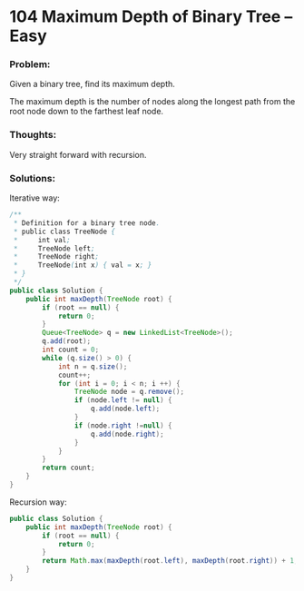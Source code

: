 # 104 Maximum Depth of Binary Tree – Easy


### Problem:



Given a binary tree, find its maximum depth.

The maximum depth is the number of nodes along the longest path from the root node down to the farthest leaf node.


### Thoughts:



Very straight forward with recursion.


### Solutions:

Iterative way:

```java
/**
 * Definition for a binary tree node.
 * public class TreeNode {
 *     int val;
 *     TreeNode left;
 *     TreeNode right;
 *     TreeNode(int x) { val = x; }
 * }
 */
public class Solution {
    public int maxDepth(TreeNode root) {
        if (root == null) {
            return 0;
        }
        Queue<TreeNode> q = new LinkedList<TreeNode>();
        q.add(root);
        int count = 0;
        while (q.size() > 0) {
            int n = q.size();
            count++;
            for (int i = 0; i < n; i ++) {
                TreeNode node = q.remove();
                if (node.left != null) {
                    q.add(node.left);
                }
                if (node.right !=null) {
                    q.add(node.right);
                }
            }
        }
        return count;
    }
}
```

Recursion way:
```java
public class Solution {
    public int maxDepth(TreeNode root) {
        if (root == null) {
            return 0;
        }
        return Math.max(maxDepth(root.left), maxDepth(root.right)) + 1;
    }
}
```